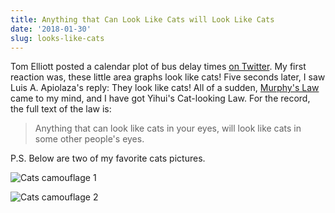 ```yaml
---
title: Anything that Can Look Like Cats will Look Like Cats
date: '2018-01-30'
slug: looks-like-cats
---
```


Tom Elliott posted a calendar plot of bus delay times [on Twitter](https://twitter.com/tomelliottnz/status/958455527524130817). My first reaction was, these little area graphs look like cats! Five seconds later, I saw 
Luis A. Apiolaza's reply: They look like cats! All of a sudden, [Murphy's Law](https://en.wikipedia.org/wiki/Murphy%27s_law) came to my mind, and I have got Yihui's Cat-looking Law. For the record, the full text of the law is:

> Anything that can look like cats in your eyes, will look like cats in some other people's eyes.

P.S. Below are two of my favorite cats pictures.

![Cats camouflage 1](https://slides.yihui.name/gif/camouflage-3.jpg)

![Cats camouflage 2](https://slides.yihui.name/gif/disguised-cat.jpg)
